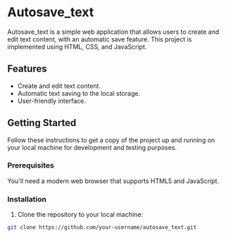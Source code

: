 # Autosave_text

Autosave_text is a simple web application that allows users to create and edit text content, with an automatic save feature. This project is implemented using HTML, CSS, and JavaScript.

## Features

- Create and edit text content.
- Automatic text saving to the local storage.
- User-friendly interface.

## Getting Started

Follow these instructions to get a copy of the project up and running on your local machine for development and testing purposes.

### Prerequisites

You'll need a modern web browser that supports HTML5 and JavaScript.

### Installation

1. Clone the repository to your local machine:

```bash
git clone https://github.com/your-username/autosave_text.git
